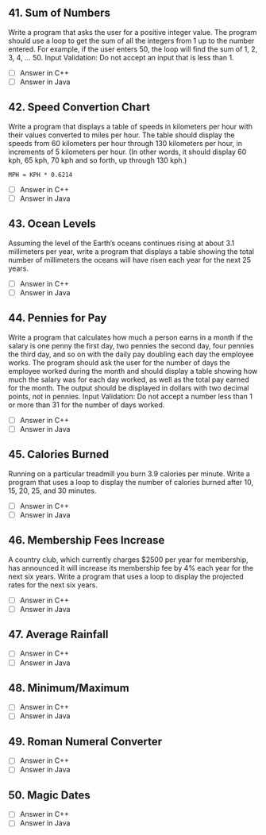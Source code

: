 <h2 id="41"> 41. Sum of Numbers </h2>

Write a program that asks the user for a positive integer value. The program should use a loop to get the sum of all the integers from 1 up to the number entered. For example, if the user enters 50, the loop will find the sum of 1, 2, 3, 4, … 50. Input Validation: Do not accept an input that is less than 1.

- [ ] Answer in C++
- [ ] Answer in Java

<h2 id="42"> 42.  Speed Convertion Chart </h2>

Write a program that displays a table of speeds in kilometers per hour with their values converted to miles per hour. The table should display the speeds from 60 kilometers per hour through 130 kilometers per hour, in increments of 5 kilometers per hour. (In other words, it should display 60 kph, 65 kph, 70 kph and so forth, up through 130 kph.)

`MPH = KPH * 0.6214`

- [ ] Answer in C++
- [ ] Answer in Java

<h2 id="43"> 43. Ocean Levels  </h2>

Assuming the level of the Earth’s oceans continues rising at about 3.1 millimeters per year, write a program that displays a table showing the total number of millimeters the oceans will have risen each year for the next 25 years.

- [ ] Answer in C++
- [ ] Answer in Java

<h2 id="44"> 44.  Pennies for Pay</h2>

Write a program that calculates how much a person earns in a month if the salary is one penny the first day, two pennies the second day, four pennies the third day, and so on with the daily pay doubling each day the employee works. The program should ask the user for the number of days the employee worked during the month and should display a table showing how much the salary was for each day worked, as well as the total pay earned for the month. The output should be displayed in dollars with two decimal points, not in pennies. Input Validation: Do not accept a number less than 1 or more than 31 for the number of days worked.

- [ ] Answer in C++
- [ ] Answer in Java

<h2 id="45"> 45.  Calories Burned</h2>

 Running on a particular treadmill you burn 3.9 calories per minute. Write a program that uses a loop to display the number of calories burned after 10, 15, 20, 25, and 30 minutes.

- [ ] Answer in C++
- [ ] Answer in Java

<h2 id="46"> 46.  Membership Fees Increase</h2>

A country club, which currently charges $2500 per year for membership, has announced it will increase its membership fee by 4% each year for the next six years. Write a program that uses a loop to display the projected rates for the next six years.

- [ ] Answer in C++
- [ ] Answer in Java

<h2 id="47"> 47. Average Rainfall</h2>



- [ ] Answer in C++
- [ ] Answer in Java

<h2 id="48"> 48. Minimum/Maximum</h2>




- [ ] Answer in C++
- [ ] Answer in Java

<h2 id="49"> 49.  Roman Numeral Converter</h2>



- [ ] Answer in C++
- [ ] Answer in Java

<h2 id="50"> 50. Magic Dates </h2>


- [ ] Answer in C++
- [ ] Answer in Java
